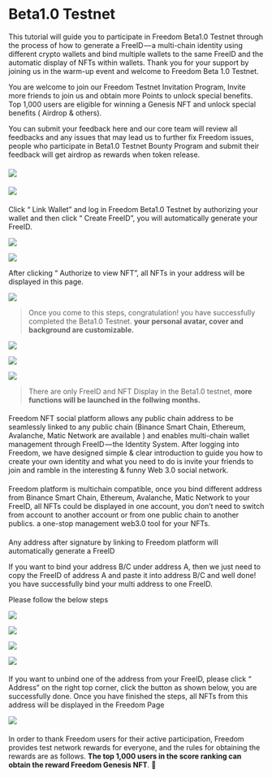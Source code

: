 # Beta1.0 Testnet

This tutorial will guide you to participate in Freedom Beta1.0 Testnet through the process of how to generate a FreeID — a multi-chain identity using different crypto wallets and bind multiple wallets to the same FreeID and the automatic display of NFTs within wallets. Thank you for your support by joining us in the warm-up event and welcome to Freedom Beta 1.0 Testnet.

You are welcome to join our Freedom Testnet Invitation Program, Invite more friends to join us and obtain more Points to unlock special benefits. Top 1,000 users are eligible for winning a Genesis NFT and unlock special benefits ( Airdrop & others).

You can submit your feedback here and our core team will review all feedbacks and any issues that may lead us to further fix Freedom issues, people who participate in Beta1.0 Testnet Bounty Program and submit their feedback will get airdrop as rewards when token release.

#### &#x20;<a href="#netwrok-compatible" id="netwrok-compatible"></a>

![](https://cdn-images-1.medium.com/max/1600/1\*PflhZ-rvi-dXWFTMhf\_f4A.jpeg)

#### &#x20;<a href="#step-by-step-tutorial" id="step-by-step-tutorial"></a>

#### &#x20;<a href="#1-visit-freedom-web-app" id="1-visit-freedom-web-app"></a>

![](https://cdn-images-1.medium.com/max/1600/0\*L6xE8RsBjrIk3zk5)

#### &#x20;<a href="#2-link-wallet" id="2-link-wallet"></a>

Click “ Link Wallet” and log in Freedom Beta1.0 Testnet by authorizing your wallet and then click “ Create FreeID”, you will automatically generate your FreeID.

![](https://cdn-images-1.medium.com/max/1600/0\*4Tb\_OGqJAszWUqpS)

![](https://cdn-images-1.medium.com/max/1600/0\*yPD5fOvAjHGleqZM)

After clicking “ Authorize to view NFT”, all NFTs in your address will be displayed in this page.

![](https://cdn-images-1.medium.com/max/1600/0\*U0r-vWh6bdYI-dy1)

> Once you come to this steps, congratulation! you have successfully completed the Beta1.0 Testnet. **your personal avatar, cover and background are customizable.**

![](https://cdn-images-1.medium.com/max/1600/0\*01rMMVWMWirfXwXA)

![](https://lh6.googleusercontent.com/bDmv7QXQKulEx3khw-Mf8e\_OzhgOaxBoPj6lsRCv9Y\_3UVBcQycIlxvwMxWo8hPi46XJUCXpPIkIIPUhKiiqhUzinyCfXxvA4TI0wYZ2xxUP99LoUTuhyNna4qMwHuQMk2B5\_Evp)

![](https://lh4.googleusercontent.com/HDQEc6tKSNURrs55HRrqnfztTjppwlsRaNKh9EnTi97ox1iz-uAUMuZWVPEnlBmpEr\_1qYyYdrau\_TLcBhaBDASLx9djiwAMQ\_TiBi96p\_LGPTo\_UfyS-Oac5wt60KLv\_5seTpeY)

> There are only FreeID and NFT Display in the Beta1.0 testnet, **more functions will be launched in the follwing months.**

#### &#x20;<a href="#what-is-freeid" id="what-is-freeid"></a>

Freedom NFT social platform allows any public chain address to be seamlessly linked to any public chain (Binance Smart Chain, Ethereum, Avalanche, Matic Network are available ) and enables multi-chain wallet management through FreeID — the Identity System. After logging into Freedom, we have designed simple & clear introduction to guide you how to create your own identity and what you need to do is invite your friends to join and ramble in the interesting & funny Web 3.0 social network.

#### &#x20;<a href="#what-is-nft-display" id="what-is-nft-display"></a>

Freedom platform is multichain compatible, once you bind different address from Binance Smart Chain, Ethereum, Avalanche, Matic Network to your FreeID, all NFTs could be displayed in one account, you don’t need to switch from account to another account or from one public chain to another publics. a one-stop management web3.0 tool for your NFTs.

#### &#x20;<a href="#4-how-to-bind-one-freeid-to-multi-address" id="4-how-to-bind-one-freeid-to-multi-address"></a>

Any address after signature by linking to Freedom platform will automatically generate a FreeID

If you want to bind your address B/C under address A, then we just need to copy the FreeID of address A and paste it into address B/C and well done! you have successfully bind your multi address to one FreeID.

Please follow the below steps

![](https://cdn-images-1.medium.com/max/1600/0\*8nVKDg1cy9PhEiVi)

![](https://lh3.googleusercontent.com/S0AYEpJGadvf1gUmA-aAZh4kozdUaaHKC-MPxqJtB9WJHBfIuJRkV2NguacxEBWmNqOooDkuyujw6S24-vY7ptCGMJjLW5JyioB6Dbjs9WGBGQwfy0EmLYhR6r3xhHv3-QTzRdWD)

![](https://lh3.googleusercontent.com/rXlqtPFiPZoLo-MFMbDF7m04YzhynFqvoeX7jUAyGCOAcrvMI34Pxo3TzYy9L6-LdXCur9e7oE5VVJhd4HVU36odMDeeDmC2dhBGPLdA4KF6XdRZOAoNohLGwEYUOI850aBGjnQp)

![](https://lh4.googleusercontent.com/U3C\_6Va\_ZFqFHmItezPwl9196eV5l9p8mP\_MsDmB1mcYjGkyehSmYVdiTdLcotjltZ2sZyty3zrwTG2iysuvPEYs4HH0J8jJyecmJqwn21ovGdVUYN8NxNIZYIfvD3jt-wNekmrX)

#### &#x20;<a href="#5-unbind-your-freeid" id="5-unbind-your-freeid"></a>

If you want to unbind one of the address from your FreeID, please click “ Address” on the right top corner, click the button as shown below, you are successfully done. Once you have finished the steps, all NFTs from this address will be displayed in the Freedom Page

![](https://cdn-images-1.medium.com/max/1600/0\*dGikSsNCxK6hlxjc)

#### &#x20;<a href="#6-invite-friends-to-freedom-and-win-genesis-nft" id="6-invite-friends-to-freedom-and-win-genesis-nft"></a>

In order to thank Freedom users for their active participation, Freedom provides test network rewards for everyone, and the rules for obtaining the rewards are as follows. **The top 1,000 users in the score ranking can obtain the reward Freedom Genesis NFT**. 🎉
